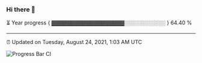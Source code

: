 ### Hi there 👋

⏳ Year progress { ▓▓▓▓▓▓▓▓▓▓▓▓▓▓▓▓▓▓▓░░░░░░░░░░░ } 64.40 %

---

⏰ Updated on Tuesday, August 24, 2021, 1:03 AM UTC

![Progress Bar CI](https://github.com/arthurbuhl/arthurbuhl/workflows/Progress%20Bar%20CI/badge.svg)
